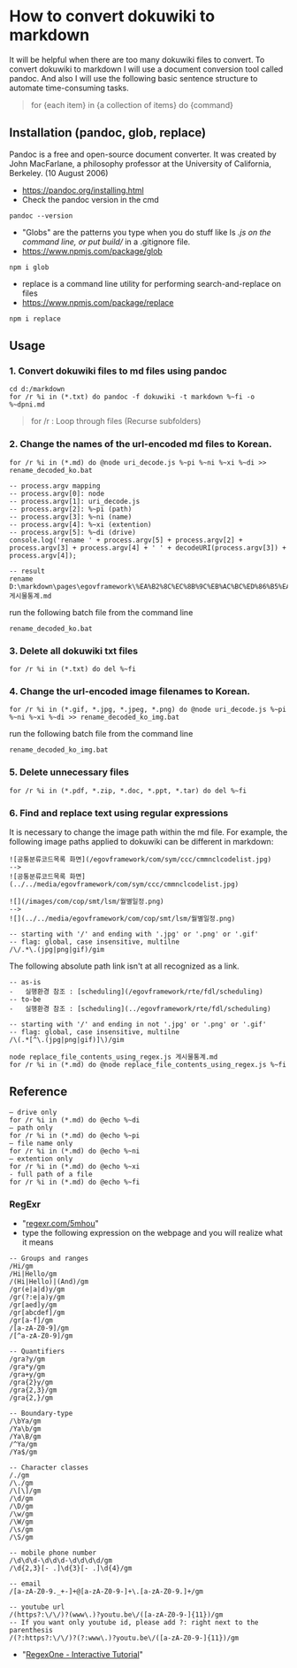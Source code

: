 # How to convert dokuwiki to markdown

It will be helpful when there are too many dokuwiki files to convert.
To convert dokuwiki to markdown I will use a document conversion tool called pandoc.
And also I will use the following basic sentence structure to automate time-consuming tasks.

> for {each item} in {a collection of items} do {command}

## Installation (pandoc, glob, replace)

Pandoc is a free and open-source document converter. It was created by John MacFarlane, a philosophy professor at the University of California, Berkeley. (10 August 2006)

- https://pandoc.org/installing.html
- Check the pandoc version in the cmd

```
pandoc --version
```

- "Globs" are the patterns you type when you do stuff like ls _.js on the command line, or put build/_ in a .gitignore file.
- https://www.npmjs.com/package/glob

```
npm i glob
```

- replace is a command line utility for performing search-and-replace on files
- https://www.npmjs.com/package/replace

```
npm i replace
```

## Usage

### 1. Convert dokuwiki files to md files using pandoc

```
cd d:/markdown
for /r %i in (*.txt) do pandoc -f dokuwiki -t markdown %~fi -o %~dpni.md
```

> for /r : Loop through files (Recurse subfolders)

### 2. Change the names of the url-encoded md files to Korean.

```
for /r %i in (*.md) do @node uri_decode.js %~pi %~ni %~xi %~di >> rename_decoded_ko.bat
```

```
-- process.argv mapping
-- process.argv[0]: node
-- process.argv[1]: uri_decode.js
-- process.argv[2]: %~pi (path)
-- process.argv[3]: %~ni (name)
-- process.argv[4]: %~xi (extention)
-- process.argv[5]: %~di (drive)
console.log('rename ' + process.argv[5] + process.argv[2] + process.argv[3] + process.argv[4] + ' ' + decodeURI(process.argv[3]) + process.argv[4]);

-- result
rename D:\markdown\pages\egovframework\%EA%B2%8C%EC%8B%9C%EB%AC%BC%ED%86%B5%EA%B3%84.md 게시물통계.md
```

run the following batch file from the command line

```
rename_decoded_ko.bat
```

### 3. Delete all dokuwiki txt files

```
for /r %i in (*.txt) do del %~fi
```

### 4. Change the url-encoded image filenames to Korean.

```
for /r %i in (*.gif, *.jpg, *.jpeg, *.png) do @node uri_decode.js %~pi %~ni %~xi %~di >> rename_decoded_ko_img.bat
```

run the following batch file from the command line

```
rename_decoded_ko_img.bat
```

### 5. Delete unnecessary files

```
for /r %i in (*.pdf, *.zip, *.doc, *.ppt, *.tar) do del %~fi
```

### 6. Find and replace text using regular expressions

It is necessary to change the image path within the md file. For example, the following image paths applied to dokuwiki can be different in markdown:

```
![공통분류코드목록 화면](/egovframework/com/sym/ccc/cmmnclcodelist.jpg)
-->
![공통분류코드목록 화면](../../media/egovframework/com/sym/ccc/cmmnclcodelist.jpg)

![](/images/com/cop/smt/lsm/월별일정.png)
-->
![](../../media/egovframework/com/cop/smt/lsm/월별일정.png)
```

```
-- starting with '/' and ending with '.jpg' or '.png' or '.gif'
-- flag: global, case insensitive, multilne
/\/.*\.(jpg|png|gif)/gim
```

The following absolute path link isn't at all recognized as a link.

```
-- as-is
-   실행환경 참조 : [scheduling](/egovframework/rte/fdl/scheduling)
-- to-be
-   실행환경 참조 : [scheduling](../egovframework/rte/fdl/scheduling)
```

```
-- starting with '/' and ending in not '.jpg' or '.png' or '.gif'
-- flag: global, case insensitive, multilne
/\(.*[^\.(jpg|png|gif)]\)/gim
```

```
node replace_file_contents_using_regex.js 게시물통계.md
for /r %i in (*.md) do @node replace_file_contents_using_regex.js %~fi
```

## Reference

```
– drive only
for /r %i in (*.md) do @echo %~di
– path only
for /r %i in (*.md) do @echo %~pi
– file name only
for /r %i in (*.md) do @echo %~ni
– extention only
for /r %i in (*.md) do @echo %~xi
- full path of a file
for /r %i in (*.md) do @echo %~fi
```

### RegExr

- "[regexr.com/5mhou](..https://regexr.com/5mhou)"
- type the following expression on the webpage and you will realize what it means

```
-- Groups and ranges
/Hi/gm
/Hi|Hello/gm
/(Hi|Hello)|(And)/gm
/gr(e|a|d)y/gm
/gr(?:e|a)y/gm
/gr[aed]y/gm
/gr[abcdef]/gm
/gr[a-f]/gm
/[a-zA-Z0-9]/gm
/[^a-zA-Z0-9]/gm

-- Quantifiers
/gra?y/gm
/gra*y/gm
/gra+y/gm
/gra{2}y/gm
/gra{2,3}/gm
/gra{2,}/gm

-- Boundary-type
/\bYa/gm
/Ya\b/gm
/Ya\B/gm
/^Ya/gm
/Ya$/gm

-- Character classes
/./gm
/\./gm
/\[\]/gm
/\d/gm
/\D/gm
/\w/gm
/\W/gm
/\s/gm
/\S/gm

-- mobile phone number
/\d\d\d-\d\d\d-\d\d\d\d/gm
/\d{2,3}[- .]\d{3}[- .]\d{4}/gm

-- email
/[a-zA-Z0-9._+-]+@[a-zA-Z0-9-]+\.[a-zA-Z0-9.]+/gm

-- youtube url
/(https?:\/\/)?(www\.)?youtu.be\/([a-zA-Z0-9-]{11})/gm
-- If you want only youtube id, please add ?: right next to the parenthesis
/(?:https?:\/\/)?(?:www\.)?youtu.be\/([a-zA-Z0-9-]{11})/gm
```

- "[RegexOne - Interactive Tutorial](..https://regexone.com/)"
